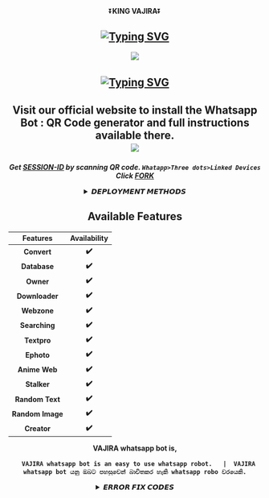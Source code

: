 <div align="center">
    ⏬<b>KING VAJIRA</b>⏬</b>

  
<div align="center">
</p>


## [![Typing SVG](https://readme-typing-svg.herokuapp.com?font=Rockstar-ExtraBold&color=F00&lines=HELLO+IM+KING+VAJIRA+WHATSAPP+BOT)](https://git.io/typing-svg)

   <p align="center">
<a href="https://github.com/vajirabot1">
    <img src="https://telegra.ph/file/fb7993e24f7ecdaecbed5.jpg" width="700px">
  </a>

## [![Typing SVG](https://readme-typing-svg.herokuapp.com?font=Rockstar-ExtraBold&color=F33A6A&lines=𝐖𝐞𝐥𝐜𝐨𝐦𝐞+𝐓𝐨+𝙆𝙄𝙉𝙂╺+𝙑𝘼𝙅𝙄𝙍𝘼+-+𝗕𝗢𝗧.;𝙿𝙾𝚆𝙴𝚁𝙳+𝙱𝚈:+𝚁𝙴𝙳+𝙳𝚁𝙰𝙶𝙾𝙽+𝚃𝙴𝙰𝙼;ℂ𝕣𝕖𝕒𝕥𝕖𝕕+𝕓𝕪:+𝙒𝙈𝙍.𝙑𝘼𝙅𝙄𝙍𝘼;𝐌𝐑:+☬𝔻𝔸ℝ𝕂༒𝕍𝔸𝕁𝕀ℝ𝔸࿐;💕ඉතිං+කොහොමද🙃;😁මොකද+කරන්නෙ🌹)](https://git.io/typing-svg)

  
## Visit our official website to install the Whatsapp Bot : QR Code generator and full instructions available there. <div> 	<a href="http://nithyabot.42web.io/"> <img src="https://i.ibb.co/dr27VyW/59060c190cbeef0acff9a657.png" width="200"></br></a>
    
   ***Get [SESSION-ID](https://replit.com/@VajiraRathnayak/KING-VAJIRA-MD?v=1) by scanning QR code. `Whatapp>Three dots>Linked Devices`***
    ***Click [FORK](https://github.com/vajirabot1/KING-VAJIRA-MD/fork)***

<b><details><summary>𝘿𝙀𝙋𝙇𝙊𝙔𝙈𝙀𝙉𝙏 𝙈𝙀𝙏𝙃𝙊𝘿𝙎</summary><br>
 
 [![Deploy](https://www.herokucdn.com/deploy/button.svg)](https://dashboard.heroku.com/new?button-url=https%3A%2F%2Fgithub.com%2F&template=https%3A%2F%2Fgithub.com%2Fvajirabot1%2FKING-VAJIRA-MD)


 
## [![Deploy to Koyeb](https://www.koyeb.com/static/images/deploy/button.svg)](https://app.koyeb.com/apps/deploy?type=git&repository=github.com/DileepaTech/Queen-Nithya-MD&branch=main&env[SESSION_ID]&env[OWNER_NUMBER]=94705674697&env[MONGODB_URI]&&env[OWNER_NAME]=Dileepa&env[KOYEB_API]&env[PREFIX]=.&env[BOTCAHX_API]&env[ALIVE_IMG]=https://telegra.ph/file/0ff686352c51b20af8231.jpg&env[ALIVE_MSJ]=IAmOnline&env[global_url]=instagram.com&env[FAKE_COUNTRY_CODE]=92&env[READ_MESSAGE]=false&env[DISABLE_PM]=false&env[WORKTYPE]=public&env[THEME]=NITHYA&env[AUTO_STICKER]=false&env[AUTO_VOICE]=false&env[PACK_INFO]=prabath;madeby&name=nithya&env[KOYEB_NAME]=nithya&env[ANTILINK_VALUES]=chat.whatsapp.com&env[PORT]=8000)
    
## [![Deploy on Railway](https://railway.app/button.svg)](https://railway.app/template/)
 
    
## <a href="https://app.uffizzi.com/projects"><img src="https://telegra.ph/file/e464e609e43eb3dfdc144.png" alt="Deploy on Railway" width="170px"></a>
</p>
 
## [![Run on Repl.it](https://repl.it/badge/github/quiec/whatsAlfa)](https://repl.it/github/DileepaTech/Queen-Nithya-MD)

</details>

## Available Features
	
| Features |  Availability |
| :------: |  :----------: |
|   Convert     |       ✔️     |
|   Database     |       ✔️     |
|   Owner     |       ✔️    |
|   Downloader     |       ✔️     |
|   Webzone     |       ✔️       |
|   Searching     |       ✔️      |
|   Textpro     |       ✔️      |
|   Ephoto     |       ✔️     |
|   Anime Web     |       ✔️      |
|   Stalker     |       ✔️      |
|   Random Text     |       ✔️     |
|   Random Image     |       ✔️     |
|   Creator     |       ✔️      |



VAJIRA whatsapp bot is,

      VAJIRA whatsapp bot is an easy to use whatsapp robot.   |  VAJIRA whatsapp bot යනු ඔබට පහසුවෙන් බාවිතකර හැකි whatsapp robo වරයෙකි.


  
<b><details><summary>𝙀𝙍𝙍𝙊𝙍 𝙁𝙄𝙓 𝘾𝙊𝘿𝙀𝙎</summary><br> 


**RUN*** Doesn't work, paste these commands in repl shell

```
yarn
npm i pm2 -g && pm2 start lib/client.js
```
Copy the JSON down and paste in repl then fill the vars

```
{
  "SESSION_ID": "ID-Here",
  "OWNER_NUMBER": "91xxxxxxxxxx",
  "OWNER_NAME": "VAJIRA RATHNAYAKA",
  "OPENAI_API_KEY": "null",
  "MONGODB_URI": "mongodb+srv://sam:sam@cluster0.u1smxsv.mongodb.net/?retryWrites=true&w=majority",
  "PACK_INFO": "Vajira;Nimesha",
  "PREFIX": "."
   
}

</details>


```
[![JOIN WHATSAPP GROUP](https://raw.githubusercontent.com/Neeraj-x0/Neeraj-x0/main/photos/suddidina-join-whatsapp.png)](https://chat.whatsapp.com/BvNbfgOzzo77urGqoNjThk)



 
<br>
<div>

</div>
<hr>
</div>
</div>
    </center>
</body>

